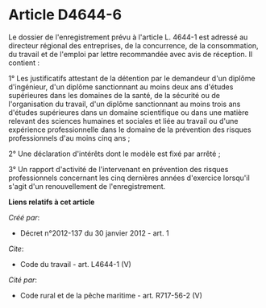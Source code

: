 # Article D4644-6

Le dossier de l'enregistrement prévu à l'article L. 4644-1 est adressé au directeur régional des entreprises, de la
concurrence, de la consommation, du travail et de l'emploi par lettre recommandée avec avis de réception. Il contient : 

1° Les justificatifs attestant de la détention par le demandeur d'un diplôme d'ingénieur, d'un diplôme sanctionnant au moins
deux ans d'études supérieures dans les domaines de la santé, de la sécurité ou de l'organisation du travail, d'un diplôme
sanctionnant au moins trois ans d'études supérieures dans un domaine scientifique ou dans une matière relevant des sciences
humaines et sociales et liée au travail ou d'une expérience professionnelle dans le domaine de la prévention des risques
professionnels d'au moins cinq ans ; 

2° Une déclaration d'intérêts dont le modèle est fixé par arrêté ; 

3° Un rapport d'activité de l'intervenant en prévention des risques professionnels concernant les cinq dernières années
d'exercice lorsqu'il s'agit d'un renouvellement de l'enregistrement.

**Liens relatifs à cet article**

_Créé par_:

  - Décret n°2012-137 du 30 janvier 2012 - art. 1

_Cite_:

  - Code du travail - art. L4644-1 (V)

_Cité par_:

  - Code rural et de la pêche maritime - art. R717-56-2 (V)
